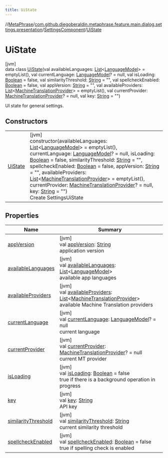 ```yaml
---
title: UiState
---
```

//[MetaPhrase](../../../../index.html)/[com.github.diegoberaldin.metaphrase.feature.main.dialog.settings.presentation](../../index.html)/[SettingsComponent](../index.html)/[UiState](index.html)



# UiState



[jvm]\
data class [UiState](index.html)(val availableLanguages: [List](https://kotlinlang.org/api/latest/jvm/stdlib/kotlin.collections/-list/index.html)&lt;[LanguageModel](../../../com.github.diegoberaldin.metaphrase.domain.language.data/-language-model/index.html)&gt; = emptyList(), val currentLanguage: [LanguageModel](../../../com.github.diegoberaldin.metaphrase.domain.language.data/-language-model/index.html)? = null, val isLoading: [Boolean](https://kotlinlang.org/api/latest/jvm/stdlib/kotlin/-boolean/index.html) = false, val similarityThreshold: [String](https://kotlinlang.org/api/latest/jvm/stdlib/kotlin/-string/index.html) = &quot;&quot;, val spellcheckEnabled: [Boolean](https://kotlinlang.org/api/latest/jvm/stdlib/kotlin/-boolean/index.html) = false, val appVersion: [String](https://kotlinlang.org/api/latest/jvm/stdlib/kotlin/-string/index.html) = &quot;&quot;, val availableProviders: [List](https://kotlinlang.org/api/latest/jvm/stdlib/kotlin.collections/-list/index.html)&lt;[MachineTranslationProvider](../../../com.github.diegoberaldin.metaphrase.domain.mt.repository.data/-machine-translation-provider/index.html)&gt; = emptyList(), val currentProvider: [MachineTranslationProvider](../../../com.github.diegoberaldin.metaphrase.domain.mt.repository.data/-machine-translation-provider/index.html)? = null, val key: [String](https://kotlinlang.org/api/latest/jvm/stdlib/kotlin/-string/index.html) = &quot;&quot;)

UI state for general settings.



## Constructors


| | |
|---|---|
| [UiState](-ui-state.html) | [jvm]<br>constructor(availableLanguages: [List](https://kotlinlang.org/api/latest/jvm/stdlib/kotlin.collections/-list/index.html)&lt;[LanguageModel](../../../com.github.diegoberaldin.metaphrase.domain.language.data/-language-model/index.html)&gt; = emptyList(), currentLanguage: [LanguageModel](../../../com.github.diegoberaldin.metaphrase.domain.language.data/-language-model/index.html)? = null, isLoading: [Boolean](https://kotlinlang.org/api/latest/jvm/stdlib/kotlin/-boolean/index.html) = false, similarityThreshold: [String](https://kotlinlang.org/api/latest/jvm/stdlib/kotlin/-string/index.html) = &quot;&quot;, spellcheckEnabled: [Boolean](https://kotlinlang.org/api/latest/jvm/stdlib/kotlin/-boolean/index.html) = false, appVersion: [String](https://kotlinlang.org/api/latest/jvm/stdlib/kotlin/-string/index.html) = &quot;&quot;, availableProviders: [List](https://kotlinlang.org/api/latest/jvm/stdlib/kotlin.collections/-list/index.html)&lt;[MachineTranslationProvider](../../../com.github.diegoberaldin.metaphrase.domain.mt.repository.data/-machine-translation-provider/index.html)&gt; = emptyList(), currentProvider: [MachineTranslationProvider](../../../com.github.diegoberaldin.metaphrase.domain.mt.repository.data/-machine-translation-provider/index.html)? = null, key: [String](https://kotlinlang.org/api/latest/jvm/stdlib/kotlin/-string/index.html) = &quot;&quot;)<br>Create SettingsUiState |


## Properties


| Name | Summary |
|---|---|
| [appVersion](app-version.html) | [jvm]<br>val [appVersion](app-version.html): [String](https://kotlinlang.org/api/latest/jvm/stdlib/kotlin/-string/index.html)<br>application version |
| [availableLanguages](available-languages.html) | [jvm]<br>val [availableLanguages](available-languages.html): [List](https://kotlinlang.org/api/latest/jvm/stdlib/kotlin.collections/-list/index.html)&lt;[LanguageModel](../../../com.github.diegoberaldin.metaphrase.domain.language.data/-language-model/index.html)&gt;<br>available app languages |
| [availableProviders](available-providers.html) | [jvm]<br>val [availableProviders](available-providers.html): [List](https://kotlinlang.org/api/latest/jvm/stdlib/kotlin.collections/-list/index.html)&lt;[MachineTranslationProvider](../../../com.github.diegoberaldin.metaphrase.domain.mt.repository.data/-machine-translation-provider/index.html)&gt;<br>available Machine Translation providers |
| [currentLanguage](current-language.html) | [jvm]<br>val [currentLanguage](current-language.html): [LanguageModel](../../../com.github.diegoberaldin.metaphrase.domain.language.data/-language-model/index.html)? = null<br>current language |
| [currentProvider](current-provider.html) | [jvm]<br>val [currentProvider](current-provider.html): [MachineTranslationProvider](../../../com.github.diegoberaldin.metaphrase.domain.mt.repository.data/-machine-translation-provider/index.html)? = null<br>current MT provider |
| [isLoading](is-loading.html) | [jvm]<br>val [isLoading](is-loading.html): [Boolean](https://kotlinlang.org/api/latest/jvm/stdlib/kotlin/-boolean/index.html) = false<br>true if there is a background operation in progress |
| [key](key.html) | [jvm]<br>val [key](key.html): [String](https://kotlinlang.org/api/latest/jvm/stdlib/kotlin/-string/index.html)<br>API key |
| [similarityThreshold](similarity-threshold.html) | [jvm]<br>val [similarityThreshold](similarity-threshold.html): [String](https://kotlinlang.org/api/latest/jvm/stdlib/kotlin/-string/index.html)<br>current similarity threshold |
| [spellcheckEnabled](spellcheck-enabled.html) | [jvm]<br>val [spellcheckEnabled](spellcheck-enabled.html): [Boolean](https://kotlinlang.org/api/latest/jvm/stdlib/kotlin/-boolean/index.html) = false<br>true if spelling check is enabled |

